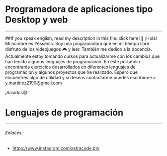  
# Programadora de aplicaciones tipo Desktop y web
_________________________________________
##If you speak english, read my description in this file: click here!
 👋 ¡Hola! Mi nombre es Yessenia. Soy una programadora que en mi tiempo libre disfruto de los videojuegos :video_game: y leer. También me dedico a la docencia. Actualmente estoy tomando cursos para actualizarme con los cambios que han tenido algunos lenguajes de programación.
 En este portafolio encontrarás ejercicios desarrollados en diferentes lenguajes de programación y algunos proyectos que he realizado.
 Espero que encuentres algo de utilidad y si deseas contactarme puedes escribirme a y.martinez2190@gmail.com
 
 ¡Saludos:smile:!
 
 # Lenguajes de programación
_________________________________________

 ###### Enlaces:
 - https://www.instagram.com/astracode.pty
<!---
ymartinez2190/ymartinez2190 is a ✨ special ✨ repository because its `README.md` (this file) appears on your GitHub profile.
You can click the Preview link to take a look at your changes.
--->
